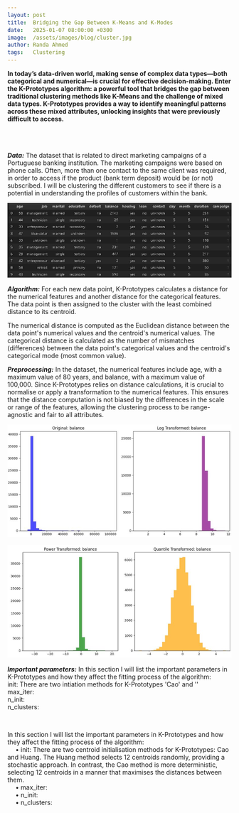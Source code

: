 ```yaml
---
layout: post
title:  Bridging the Gap Between K-Means and K-Modes
date:   2025-01-07 08:00:00 +0300
image:  /assets/images/blog/cluster.jpg
author: Randa Ahmed
tags:   Clustering
---
```


**In today’s data-driven world, making sense of complex data types—both categorical and numerical—is crucial for effective decision-making. Enter the K-Prototypes algorithm: a powerful tool that bridges the gap between traditional clustering methods like K-Means and the challenge of mixed data types. K-Prototypes provides a way to identify meaningful patterns across these mixed attributes, unlocking insights that were previously difficult to access.**

<br><br><br>
***Data:*** The dataset that is related to direct marketing campaigns of a Portuguese banking institution. The marketing campaigns were based on phone calls. Often, more than one contact to the same client was required, in order to access if the product (bank term deposit) would be (or not) subscribed. I will be clustering the different customers to see if there is a potential in understanding the profiles of customers within the bank.

<p style="text-align: center;">
  <img src="/assets/images/blog/data-clustering.jpg" alt="Additional image description">
</p>

***Algorithm:*** For each new data point, K-Prototypes calculates a distance for the numerical features and another distance for the categorical features. The data point is then assigned to the cluster with the least combined distance to its centroid.

The numerical distance is computed as the Euclidean distance between the data point's numerical values and the centroid's numerical values. The categorical distance is calculated as the number of mismatches (differences) between the data point's categorical values and the centroid's categorical mode (most common value).

***Preprocessing:*** In the dataset, the numerical features include age, with a maximum value of 80 years, and balance, with a maximum value of 100,000. Since K-Prototypes relies on distance calculations, it is crucial to normalise or apply a transformation to the numerical features. This ensures that the distance computation is not biased by the differences in the scale or range of the features, allowing the clustering process to be range-agnostic and fair to all attributes.

<p style="text-align: center;">
  <img src="/assets/images/blog/transformations1_resized.jpg" alt="Additional image description">
</p>
<p style="text-align: center;">
  <img src="/assets/images/blog/transformations2_resized.jpg" alt="Additional image description">
</p>

***Important parameters:*** In this section I will list the important parameters in K-Prototypes and how they affect the fitting process of the algorithm: 
<br>
init: There are two intiation methods for K-Prototypes 'Cao' and ''
<br>
max_iter:
<br>
n_init:
<br>
n_clusters:

<br>
<p>
In this section I will list the important parameters in K-Prototypes and how they affect the fitting process of the algorithm: 
  <br>
  &emsp; • init: There are two centroid initialisation methods for K-Prototypes: Cao and Huang. The Huang method selects 12 centroids randomly, providing a stochastic approach. In contrast, the Cao method is more deterministic, selecting 12 centroids in a manner that maximises the distances between them.
  <br>
  &emsp; • max_iter:
  <br>
  &emsp; • n_init:
  <br>
  &emsp; • n_clusters:
</p>


<!-- ***Data:*** The dataset that is related to direct marketing campaigns of a Portuguese banking institution. The marketing campaigns were based on phone calls. Often, more than one contact to the same client was required, in order to access if the product (bank term deposit) would be (or not) subscribed. I will be clustering the different customers to see if there is a potential in understanding the profiles of customers within the bank.

***Algorithm:*** Although K-Prototypes can handle both numerical and categorical variables, it depends on distances between the data points. This means that the features with the highest value ranges could be more inflencial on the algorithm and hence the need for the preprocessing steps.

***Preprocessing:*** The numerical features in the dataset range from age with maximum of 80 years, and balance that has 100k maximum value. K-Prototypes depends on distance calculation and hence there is a need for normalisation or applying a transformation that allows the distance calcuation to be range agnostic. 

***Number of clusters:*** I used two measures to decide the number of clusters:  -->

